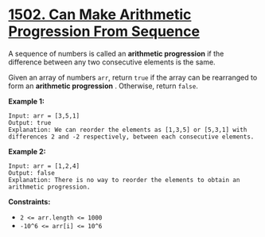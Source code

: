 # [1502. Can Make Arithmetic Progression From Sequence](https://leetcode.com/problems/can-make-arithmetic-progression-from-sequence/description/?envType=study-plan-v2&envId=programming-skills)

A sequence of numbers is called an **arithmetic progression**  if the difference between any two consecutive elements is the same.

Given an array of numbers `arr`, return `true` if the array can be rearranged to form an **arithmetic progression** . Otherwise, return `false`.

**Example 1:** 

```
Input: arr = [3,5,1]
Output: true
Explanation: We can reorder the elements as [1,3,5] or [5,3,1] with differences 2 and -2 respectively, between each consecutive elements.
```

**Example 2:** 

```
Input: arr = [1,2,4]
Output: false
Explanation: There is no way to reorder the elements to obtain an arithmetic progression.
```

**Constraints:** 

- `2 <= arr.length <= 1000`
- `-10^6 <= arr[i] <= 10^6`